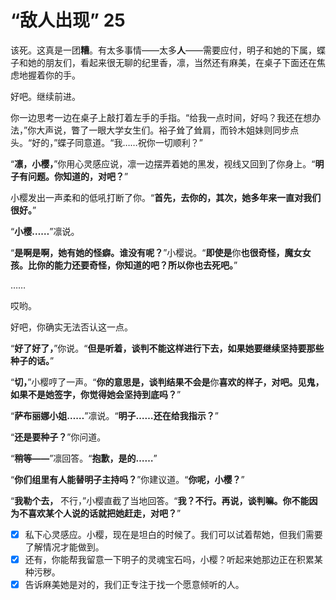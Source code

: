# “敌人出现” 25

该死。这真是一团**糟**。有太多事情——太多**人**——需要应付，明子和她的下属，蝶子和她的朋友们，看起来很无聊的纪里香，凛，当然还有麻美，在桌子下面还在焦虑地握着你的手。

好吧。继续前进。

你一边思考一边在桌子上敲打着左手的手指。“给我一点时间，好吗？我还在想办法，”你大声说，瞥了一眼大学女生们。裕子耸了耸肩，而铃木姐妹则同步点头。“好的，”蝶子同意道。“我……祝你一切顺利？”

“**凛，小樱，**”你用心灵感应说，凛一边摆弄着她的黑发，视线又回到了你身上。“**明子有问题。你知道的，对吧？**”

小樱发出一声柔和的低吼打断了你。“**首先，去你的，其次，她多年来一直对我们很好。**”

“**小樱……**”凛说。

“**是啊是啊，她有她的怪癖。谁没有呢？**”小樱说。“**即使是**你**也很奇怪，魔女女孩。比你的能力还要奇怪，你知道的吧？所以你也去死吧。**”

……

哎哟。

好吧，你确实无法否认这一点。

“**好了好了，**”你说。“**但是听着，谈判不能这样进行下去，如果她要继续坚持要那些种子的话。**”

“**切，**”小樱哼了一声。“**你的意思是，谈判结果不会是**你**喜欢的样子，对吧。见鬼，如果不是她签字，你觉得她会坚持到底吗？**”

“**萨布丽娜小姐……**”凛说。“**明子……还在给我指示？**”

“**还是要种子？**”你问道。

“**稍等——**”凛回答。“**抱歉，是的……**”

“**你们组里有人能替明子主持吗？**”你建议道。“**你呢，小樱？**”

“**我勒个去，** 不行，”小樱直截了当地回答。“**我？不行。再说，谈判嘛。你不能因为不喜欢某个人说的话就把她赶走，对吧？**”

- [x] 私下心灵感应。小樱，现在是坦白的时候了。我们可以试着帮她，但我们需要了解情况才能做到。
- [x] 还有，你能帮我留意一下明子的灵魂宝石吗，小樱？听起来她那边正在积累某种污秽。
- [x] 告诉麻美她是对的，我们正专注于找一个愿意倾听的人。
